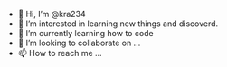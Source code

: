 - 👋 Hi, I’m @kra234
- 👀 I’m interested in learning new things and discoverd.
- 🌱 I’m currently learning how to code 
- 💞️ I’m looking to collaborate on ...
- 📫 How to reach me ...

<!---
kra234/kra234 is a ✨ special ✨ repository because its `README.md` (this file) appears on your GitHub profile.
You can click the Preview link to take a look at your changes.
--->
